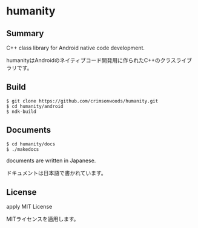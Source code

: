 humanity
================

Summary
----

C++ class library for Android native code development.

humanityはAndroidのネイティブコード開発用に作られたC++のクラスライブラリです。


Build
----

    $ git clone https://github.com/crimsonwoods/humanity.git
    $ cd humanity/android
    $ ndk-build

Documents
----

    $ cd humanity/docs
    $ ./makedocs

documents are written in Japanese.

ドキュメントは日本語で書かれています。

License
----
apply MIT License

MITライセンスを適用します。

